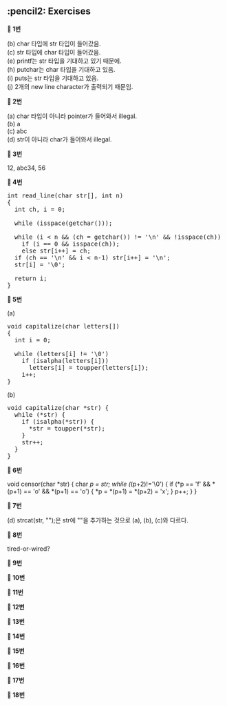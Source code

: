 <h2>:pencil2: Exercises</h2>

**:pushpin: 1번**

(b) char 타입에 str 타입이 들어갔음.<br>
(c) str 타입에 char 타입이 들어갔음.<br>
(e) printf는 str 타입을 기대하고 있기 때문에.<br>
(h) putchar는 char 타입을 기대하고 있음.<br>
(i) puts는 str 타입을 기대하고 있음.<br>
(j) 2개의 new line character가 출력되기 때문임.<br>

**:pushpin: 2번**

(a) char 타입이 아니라 pointer가 들어와서 illegal.<br>
(b) a<br>
(c) abc<br>
(d) str이 아니라 char가 들어와서 illegal.<br>

**:pushpin: 3번**

12, abc34, 56

**:pushpin: 4번**

<pre>
int read_line(char str[], int n)
{
  int ch, i = 0;
  
  while (isspace(getchar()));
  
  while (i < n && (ch = getchar()) != '\n' && !isspace(ch))
    if (i == 0 && isspace(ch));
    else str[i++] = ch;
  if (ch == '\n' && i < n-1) str[i++] = '\n';
  str[i] = '\0';
  
  return i;
}
</pre>

**:pushpin: 5번**

(a)<br>
<pre>
void capitalize(char letters[])
{
  int i = 0;

  while (letters[i] != '\0')
    if (isalpha(letters[i]))
      letters[i] = toupper(letters[i]);
    i++;
}
</pre>

(b)<br>
<pre>
void capitalize(char *str) {
  while (*str) {
    if (isalpha(*str)) {
      *str = toupper(*str);
    }
    str++;
  }
}
</pre>

**:pushpin: 6번**

void censor(char *str) {
  char *p = str;
  while (*(p+2)!='\0') {
    if (*p == 'f' && *(p+1) == 'o' && *(p+1) == 'o')  {
      *p = *(p+1) = *(p+2) = 'x';
    }
    p++;
  }
}

**:pushpin: 7번**

(d) strcat(str, "");은 str에 ""을 추가하는 것으로 (a), (b), (c)와 다르다.

**:pushpin: 8번**

tired-or-wired?

**:pushpin: 9번**

**:pushpin: 10번**

**:pushpin: 11번**

**:pushpin: 12번**

**:pushpin: 13번**

**:pushpin: 14번**

**:pushpin: 15번**

**:pushpin: 16번**

**:pushpin: 17번**

**:pushpin: 18번**

